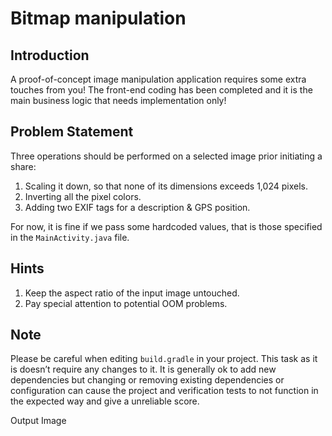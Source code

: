 # Bitmap manipulation

## Introduction

A proof-of-concept image manipulation application requires some extra touches from you!
The front-end coding has been completed and it is the main business logic that needs implementation only!

## Problem Statement
Three operations should be performed on a selected image prior initiating a share:

1. Scaling it down, so that none of its dimensions exceeds 1,024 pixels.
2. Inverting all the pixel colors.
3. Adding two EXIF tags for a description & GPS position.

For now, it is fine if we pass some hardcoded values, that is those specified in the `MainActivity.java` file.

## Hints

1. Keep the aspect ratio of the input image untouched.
2. Pay special attention to potential OOM problems.

## Note

Please be careful when editing `build.gradle` in your project. This task as it is doesn’t require any changes to it. It is generally ok to add new dependencies but changing or removing existing dependencies or configuration can cause the project and verification tests to not function in the expected way and give a unreliable score.




Output Image

